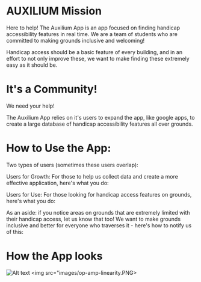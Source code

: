 # AUXILIUM Mission
Here to help! The Auxilium App is an app focused on finding handicap accessibility features in real time.
We are a team of students who are committed to making grounds inclusive and welcoming!

Handicap access should be a basic feature of every building, and in an effort to not only improve these, we want to make finding these extremely easy as it should be.
# It's a Community!
We need your help!

The Auxilium App relies on it's users to expand the app, like google apps, to create a large database of handicap accessibility features all over grounds.

# How to Use the App:
Two types of users (sometimes these users overlap):

Users for Growth: For those to help us collect data and create a more effective application, here's what you do:

Users for Use: For those looking for handicap access features on grounds, here's what you do:

As an aside: if you notice areas on grounds that are extremely limited with their handicap access, let us know that too! We want to make grounds inclusive and better for everyone who traverses it - here's how to notify us of this:



# How the App looks
![Alt text](relative/path/to/op-amp-linearity.PNG?raw=true "Title")
<img src="images/op-amp-linearity.PNG>
